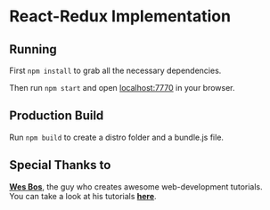 # React-Redux Implementation

## Running

First `npm install` to grab all the necessary dependencies.

Then run `npm start` and open <localhost:7770> in your browser.

## Production Build

Run `npm build` to create a distro folder and a bundle.js file.

## Special Thanks to

**[Wes Bos](http://wesbos.com/)**, the guy who creates awesome web-development tutorials.  
You can take a look at his tutorials **[here](http://wesbos.com/courses/)**.
